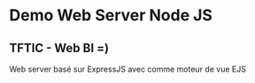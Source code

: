 # Demo Web Server Node JS
## TFTIC - Web BI =)

Web server basé sur ExpressJS avec comme moteur de vue EJS
